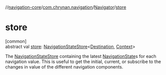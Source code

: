 //[navigation-core](../../../index.md)/[com.chrynan.navigation](../index.md)/[Navigator](index.md)/[store](store.md)

# store

[common]\
abstract val [store](store.md): [NavigationStateStore](../-navigation-state-store/index.md)&lt;[Destination](index.md), [Context](index.md)&gt;

The [NavigationStateStore](../-navigation-state-store/index.md) containing the latest [NavigationState](../-navigation-state/index.md)s for each navigation value. This is useful to get the initial, current, or subscribe to the changes in value of the different navigation components.
